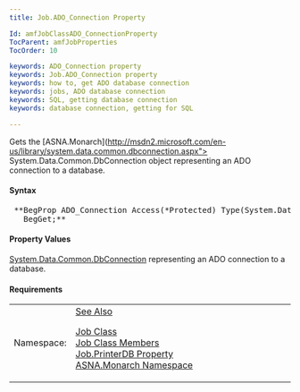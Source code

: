 ```yaml
---
title: Job.ADO_Connection Property

Id: amfJobClassADO_ConnectionProperty
TocParent: amfJobProperties
TocOrder: 10

keywords: ADO_Connection property
keywords: Job.ADO_Connection property
keywords: how to, get ADO database connection
keywords: jobs, ADO database connection
keywords: SQL, getting database connection
keywords: database connection, getting for SQL

---
```


Gets the [ASNA.Monarch](http://msdn2.microsoft.com/en-us/library/system.data.common.dbconnection.aspx"> System.Data.Common.DbConnection</a> object representing an ADO connection to a database.

#### Syntax
<pre class="prettyprint"> **BegProp ADO_Connection Access(*Protected) Type(System.Data.Common.DbConnection)
   BegGet;**       </pre>

#### Property Values
<a href="http://msdn2.microsoft.com/en-us/library/system.data.common.dbconnection.aspx"> System.Data.Common.DbConnection</a> representing an ADO connection to a database.
<!-- start -->

#### Requirements
<table class="dttable" cellspacing="0" cellpadding="4" width="60%">
           <colgroup>
            <col width="15%" style="font-weight:bold" />
            <col width="85%" />
          </colgroup>
          <tr>
            <td>Namespace:</td>
            <td><a href="amfMonarchNamespace.html) </td>
          </tr>
          <tr>
            <td>Assembly:</td>
            <td>ASNA.VisualRPG.Runtime.DLL</td>
          </tr>
         <tr>
            <td>Platforms:</td>
            <td> Windows Server 2012, Windows Server 2012 R2, Windows Server 2016, Windows 7, Windows 8 Pro, Windows 10 Pro</td>
         </tr>
</table>

<!-- end -->

#### See Also
[Job Class](amfJobClass.html) <br clear="none" /> [Job Class Members](amfJobMembers.html) <br clear="none" /> [ Job.PrinterDB Property](amfJobClassPrinterDBProperty.html) <br clear="none" /> [ASNA.Monarch Namespace](amfMonarchNamespace.html) 
